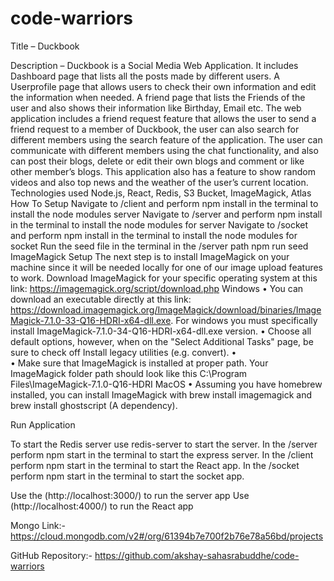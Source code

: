 # code-warriors

Title – Duckbook

Description – 
Duckbook is a Social Media Web Application. It includes Dashboard page that lists all the posts made by different users. A Userprofile page that allows users to check their own information and edit the information when needed. A friend page that lists the Friends of the user and also shows their information like Birthday, Email etc. The web application includes a friend request feature that allows the user to send a friend request to a member of Duckbook, the user can also search for different members using the search feature of the application. The user can communicate with different members using the chat functionality, and also can post their blogs, delete or edit their own blogs and comment or like other member’s blogs. This application also has a feature to show random videos and also top news and the weather of the user’s current location. 
Technologies used
Node.js, React, Redis, S3 Bucket, ImageMagick, Atlas
How To Setup
Navigate to /client and perform npm install in the terminal to install the node modules server
Navigate to /server and perform npm install in the terminal to install the node modules for server
Navigate to /socket and perform npm install in the terminal to install the node modules for socket
Run the seed file in the terminal in the /server path npm run seed 
ImageMagick Setup
The next step is to install ImageMagick on your machine since it will be needed locally for one of our image upload features to work. Download ImageMagick for your specific operating system at this link: https://imagemagick.org/script/download.php
Windows
•	You can download an executable directly at this link: https://download.imagemagick.org/ImageMagick/download/binaries/ImageMagick-7.1.0-33-Q16-HDRI-x64-dll.exe. For windows you must specifically install ImageMagick-7.1.0-34-Q16-HDRI-x64-dll.exe version.
•	Choose all default options, however, when on the "Select Additional Tasks" page, be sure to check off Install legacy utilities (e.g. convert).
•	 
•	Make sure that ImageMagick is installed at proper path. Your ImageMagick folder path should look like this C:\Program Files\ImageMagick-7.1.0-Q16-HDRI
MacOS
•	Assuming you have homebrew installed, you can install ImageMagick with brew install imagemagick and brew install ghostscript (A dependency).

Run Application

To start the Redis server use redis-server to start the server.
In the /server perform npm start in the terminal to start the express server.
In the /client perform npm start in the terminal to start the React app.
In the /socket perform npm start in the terminal to start the socket app.

Use the (http://localhost:3000/) to run the server app
Use (http://localhost:4000/) to run the React app


Mongo Link:-
https://cloud.mongodb.com/v2#/org/61394b7e700f2b76e78a56bd/projects


GitHub Repository:- 
https://github.com/akshay-sahasrabuddhe/code-warriors